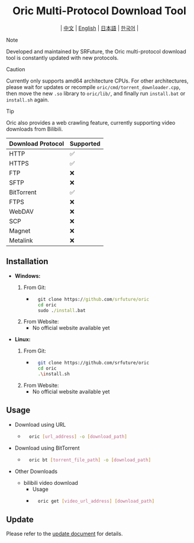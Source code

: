 <div align="center">

# Oric Multi-Protocol Download Tool

| [中文](../CN/README.md) | [English](../EN/README.md) | [日本語](../JA/README.md) | [한국어](../KO/README.md) |

</div>

> [!NOTE]
> Developed and maintained by SRFuture, the Oric multi-protocol download tool is constantly updated with new protocols.

> [!CAUTION]
> Currently only supports amd64 architecture CPUs. For other architectures, please wait for updates or recompile `oric/cmd/torrent_downloader.cpp`, then move the new `.so` library to `oric/lib/`, and finally run `install.bat` or `install.sh` again.

> [!TIP]
> Oric also provides a web crawling feature, currently supporting video downloads from Bilibili.

| Download Protocol | Supported |
|-------------------|-----------|
| HTTP              | ✅        |
| HTTPS             | ✅        |
| FTP               | ❌        |
| SFTP              | ❌        |
| BitTorrent        | ✅        |
| FTPS              | ❌        |
| WebDAV            | ❌        |
| SCP               | ❌        |
| Magnet            | ❌        |
| Metalink          | ❌        |

## Installation

- **Windows:**
    1. From Git:
        - ```cmd
            git clone https://github.com/srfuture/oric
            cd oric
            sudo ./install.bat
    2. From Website:
        - No official website available yet

- **Linux:**
    1. From Git:
        - ```bash
            git clone https://github.com/srfuture/oric
            cd oric
            .\install.sh
    2. From Website:
        - No official website available yet

## Usage

- Download using URL

    - ```bash
        oric [url_address] -o [download_path]
- Download using BitTorrent

    - ```bash
        oric bt [torrent_file_path] -o [download_path]
- Other Downloads
    - bilibili video download
        - Usage
        - ``` bash
            oric get [video_url_address] [download_path]
## Update

Please refer to the [update document](./update.log.md) for details.
